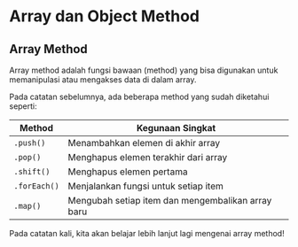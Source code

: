 # Array dan Object Method 

## Array Method 

Array method adalah fungsi bawaan (method) yang bisa digunakan untuk memanipulasi atau mengakses data di dalam array.

Pada catatan sebelumnya, ada beberapa method yang sudah diketahui seperti:

| Method        | Kegunaan Singkat                                  |
| ------------- | ------------------------------------------------- |
| `.push()`     | Menambahkan elemen di akhir array                 |
| `.pop()`      | Menghapus elemen terakhir dari array              |
| `.shift()`    | Menghapus elemen pertama                          |
| `.forEach()`  | Menjalankan fungsi untuk setiap item              |
| `.map()`	    | Mengubah setiap item dan mengembalikan array baru |

Pada catatan kali, kita akan belajar lebih lanjut lagi mengenai array method! 